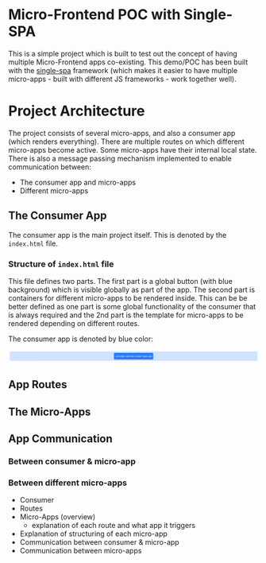 # Micro-Frontend POC with Single-SPA

This is a simple project which is built to test out the concept of having multiple Micro-Frontend apps co-existing. This demo/POC has been built with the [single-spa](https://single-spa.js.org/) framework (which makes it easier to have multiple micro-apps - built with different JS frameworks - work together well).

# Project Architecture

The project consists of several micro-apps, and also a consumer app (which renders everything). There are multiple routes on which different micro-apps become active. Some micro-apps have their internal local state. There is also a message passing mechanism implemented to enable communication between:

- The consumer app and micro-apps
- Different micro-apps

## The Consumer App

The consumer app is the main project itself. This is denoted by the `index.html` file. 

### Structure of `index.html` file

This file defines two parts. The first part is a global button (with blue background) which is visible globally as part of the app. The second part is containers for different micro-apps to be rendered inside. This can be be better defined as one part is some global functionality of the consumer that is always required and the 2nd part is the template for micro-apps to be rendered depending on different routes.

The consumer app is denoted by blue color:

![Consumer App](docs/consumer.png)

## App Routes

## The Micro-Apps

## App Communication

### Between consumer & micro-app

### Between different micro-apps


- Consumer
- Routes
- Micro-Apps (overview)
    - explanation of each route and what app it triggers
- Explanation of structuring of each micro-app
- Communication between consumer & micro-app
- Communication between micro-apps